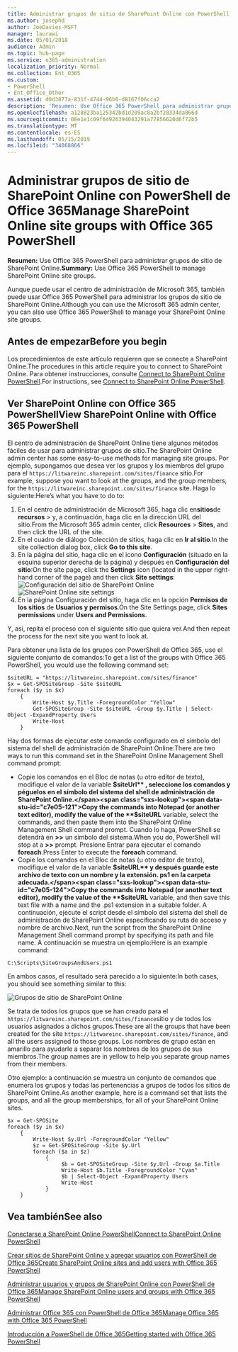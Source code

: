 ```yaml
---
title: Administrar grupos de sitio de SharePoint Online con PowerShell de Office 365
ms.author: josephd
author: JoeDavies-MSFT
manager: laurawi
ms.date: 05/01/2018
audience: Admin
ms.topic: hub-page
ms.service: o365-administration
localization_priority: Normal
ms.collection: Ent_O365
ms.custom:
- PowerShell
- Ent_Office_Other
ms.assetid: d0d3877a-831f-4744-96b0-d8167f06cca2
description: 'Resumen: Use Office 365 PowerShell para administrar grupos de sitio de SharePoint Online.'
ms.openlocfilehash: a128823ba125342bd1d209ac8a2bf28334da866d
ms.sourcegitcommit: 08e1e1c09f64926394043291a77856620d6f72b5
ms.translationtype: MT
ms.contentlocale: es-ES
ms.lasthandoff: 05/15/2019
ms.locfileid: "34068866"
---
```

# <a name="manage-sharepoint-online-site-groups-with-office-365-powershell"></a><span data-ttu-id="c7e05-103">Administrar grupos de sitio de SharePoint Online con PowerShell de Office 365</span><span class="sxs-lookup"><span data-stu-id="c7e05-103">Manage SharePoint Online site groups with Office 365 PowerShell</span></span>

 <span data-ttu-id="c7e05-104">**Resumen:** Use Office 365 PowerShell para administrar grupos de sitio de SharePoint Online.</span><span class="sxs-lookup"><span data-stu-id="c7e05-104">**Summary:** Use Office 365 PowerShell to manage SharePoint Online site groups.</span></span>
  
<span data-ttu-id="c7e05-105">Aunque puede usar el centro de administración de Microsoft 365, también puede usar Office 365 PowerShell para administrar los grupos de sitio de SharePoint Online.</span><span class="sxs-lookup"><span data-stu-id="c7e05-105">Although you can use the Microsoft 365 admin center, you can also use Office 365 PowerShell to manage your SharePoint Online site groups.</span></span>

## <a name="before-you-begin"></a><span data-ttu-id="c7e05-106">Antes de empezar</span><span class="sxs-lookup"><span data-stu-id="c7e05-106">Before you begin</span></span>

<span data-ttu-id="c7e05-107">Los procedimientos de este artículo requieren que se conecte a SharePoint Online.</span><span class="sxs-lookup"><span data-stu-id="c7e05-107">The procedures in this article require you to connect to SharePoint Online.</span></span> <span data-ttu-id="c7e05-108">Para obtener instrucciones, consulte [Connect to SharePoint Online PowerShell](https://docs.microsoft.com/en-us/powershell/sharepoint/sharepoint-online/connect-sharepoint-online?view=sharepoint-ps).</span><span class="sxs-lookup"><span data-stu-id="c7e05-108">For instructions, see [Connect to SharePoint Online PowerShell](https://docs.microsoft.com/en-us/powershell/sharepoint/sharepoint-online/connect-sharepoint-online?view=sharepoint-ps).</span></span>

## <a name="view-sharepoint-online-with-office-365-powershell"></a><span data-ttu-id="c7e05-109">Ver SharePoint Online con Office 365 PowerShell</span><span class="sxs-lookup"><span data-stu-id="c7e05-109">View SharePoint Online with Office 365 PowerShell</span></span>

<span data-ttu-id="c7e05-110">El centro de administración de SharePoint Online tiene algunos métodos fáciles de usar para administrar grupos de sitio.</span><span class="sxs-lookup"><span data-stu-id="c7e05-110">The SharePoint Online admin center has some easy-to-use methods for managing site groups.</span></span> <span data-ttu-id="c7e05-111">Por ejemplo, supongamos que desea ver los grupos y los miembros del grupo para el `https://litwareinc.sharepoint.com/sites/finance` sitio.</span><span class="sxs-lookup"><span data-stu-id="c7e05-111">For example, suppose you want to look at the groups, and the group members, for the `https://litwareinc.sharepoint.com/sites/finance` site.</span></span> <span data-ttu-id="c7e05-112">Haga lo siguiente:</span><span class="sxs-lookup"><span data-stu-id="c7e05-112">Here’s what you have to do to:</span></span>

1. <span data-ttu-id="c7e05-113">En el centro de administración de Microsoft 365, haga clic en**sitios**de **recursos** > y, a continuación, haga clic en la dirección URL del sitio.</span><span class="sxs-lookup"><span data-stu-id="c7e05-113">From the Microsoft 365 admin center, click **Resources** > **Sites**, and then click the URL of the site.</span></span>
2. <span data-ttu-id="c7e05-114">En el cuadro de diálogo Colección de sitios, haga clic en **Ir al sitio**.</span><span class="sxs-lookup"><span data-stu-id="c7e05-114">In the site collection dialog box, click **Go to this site**.</span></span>
3. <span data-ttu-id="c7e05-115">En la página del sitio, haga clic en el icono **Configuración** (situado en la esquina superior derecha de la página) y después en **Configuración del sitio**:</span><span class="sxs-lookup"><span data-stu-id="c7e05-115">On the site page, click the **Settings** icon (located in the upper right-hand corner of the page) and then click **Site settings**:</span></span><br/>
<span data-ttu-id="c7e05-116">![Configuración del sitio de SharePoint Online](media/spo-site-settings.png)</span><span class="sxs-lookup"><span data-stu-id="c7e05-116">![SharePoint Online site settings](media/spo-site-settings.png)</span></span><br/>
4. <span data-ttu-id="c7e05-117">En la página Configuración del sitio, haga clic en la opción **Permisos de los sitios** de **Usuarios y permisos**.</span><span class="sxs-lookup"><span data-stu-id="c7e05-117">On the Site Settings page, click **Sites permissions** under **Users and Permissions**.</span></span>

<span data-ttu-id="c7e05-118">Y, así, repita el proceso con el siguiente sitio que quiera ver.</span><span class="sxs-lookup"><span data-stu-id="c7e05-118">And then repeat the process for the next site you want to look at.</span></span>

<span data-ttu-id="c7e05-119">Para obtener una lista de los grupos con PowerShell de Office 365, use el siguiente conjunto de comandos:</span><span class="sxs-lookup"><span data-stu-id="c7e05-119">To get a list of the groups with Office 365 PowerShell, you would use the following command set:</span></span>

```
$siteURL = "https://litwareinc.sharepoint.com/sites/finance"
$x = Get-SPOSiteGroup -Site $siteURL
foreach ($y in $x)
    {
        Write-Host $y.Title -ForegroundColor "Yellow"
        Get-SPOSiteGroup -Site $siteURL -Group $y.Title | Select-Object -ExpandProperty Users
        Write-Host
    }
```

<span data-ttu-id="c7e05-120">Hay dos formas de ejecutar este comando configurado en el símbolo del sistema del shell de administración de SharePoint Online:</span><span class="sxs-lookup"><span data-stu-id="c7e05-120">There are two ways to run this command set in the SharePoint Online Management Shell command prompt:</span></span>

- <span data-ttu-id="c7e05-121">Copie los comandos en el Bloc de notas (u otro editor de texto), modifique el valor de la variable **$siteUrl** , seleccione los comandos y péguelos en el símbolo del sistema del shell de administración de SharePoint Online.</span><span class="sxs-lookup"><span data-stu-id="c7e05-121">Copy the commands into Notepad (or another text editor), modify the value of the **$siteURL** variable, select the commands, and then paste them into the SharePoint Online Management Shell command prompt.</span></span> <span data-ttu-id="c7e05-122">Cuando lo haga, PowerShell se detendrá en **>>** un símbolo del sistema.</span><span class="sxs-lookup"><span data-stu-id="c7e05-122">When you do, PowerShell will stop at a **>>** prompt.</span></span> <span data-ttu-id="c7e05-123">Presione Entrar para ejecutar el comando **foreach**.</span><span class="sxs-lookup"><span data-stu-id="c7e05-123">Press Enter to execute the **foreach** command.</span></span><br/>
- <span data-ttu-id="c7e05-124">Copie los comandos en el Bloc de notas (u otro editor de texto), modifique el valor de la variable **$siteURL** y después guarde este archivo de texto con un nombre y la extensión. ps1 en la carpeta adecuada.</span><span class="sxs-lookup"><span data-stu-id="c7e05-124">Copy the commands into Notepad (or another text editor), modify the value of the **$siteURL** variable, and then save this text file with a name and the .ps1 extension in a suitable folder.</span></span> <span data-ttu-id="c7e05-125">A continuación, ejecute el script desde el símbolo del sistema del shell de administración de SharePoint Online especificando su ruta de acceso y nombre de archivo.</span><span class="sxs-lookup"><span data-stu-id="c7e05-125">Next, run the script from the SharePoint Online Management Shell command prompt by specifying its path and file name.</span></span> <span data-ttu-id="c7e05-126">A continuación se muestra un ejemplo:</span><span class="sxs-lookup"><span data-stu-id="c7e05-126">Here is an example command:</span></span>

```
C:\Scripts\SiteGroupsAndUsers.ps1
```

<span data-ttu-id="c7e05-127">En ambos casos, el resultado será parecido a lo siguiente:</span><span class="sxs-lookup"><span data-stu-id="c7e05-127">In both cases, you should see something similar to this:</span></span>

![Grupos de sitio de SharePoint Online](media/SPO-site-groups.png)

<span data-ttu-id="c7e05-129">Se trata de todos los grupos que se han creado para el `https://litwareinc.sharepoint.com/sites/finance`sitio y de todos los usuarios asignados a dichos grupos.</span><span class="sxs-lookup"><span data-stu-id="c7e05-129">These are all the groups that have been created for the site `https://litwareinc.sharepoint.com/sites/finance`, and all the users assigned to those groups.</span></span> <span data-ttu-id="c7e05-130">Los nombres de grupo están en amarillo para ayudarle a separar los nombres de los grupos de sus miembros.</span><span class="sxs-lookup"><span data-stu-id="c7e05-130">The group names are in yellow to help you separate group names from their members.</span></span>

<span data-ttu-id="c7e05-131">Otro ejemplo: a continuación se muestra un conjunto de comandos que enumera los grupos y todas las pertenencias a grupos de todos los sitios de SharePoint Online.</span><span class="sxs-lookup"><span data-stu-id="c7e05-131">As another example, here is a command set that lists the groups, and all the group memberships, for all of your SharePoint Online sites.</span></span>

```
$x = Get-SPOSite
foreach ($y in $x)
    {
        Write-Host $y.Url -ForegroundColor "Yellow"
        $z = Get-SPOSiteGroup -Site $y.Url
        foreach ($a in $z)
            {
                 $b = Get-SPOSiteGroup -Site $y.Url -Group $a.Title 
                 Write-Host $b.Title -ForegroundColor "Cyan"
                 $b | Select-Object -ExpandProperty Users
                 Write-Host
            }
    }
```
    
## <a name="see-also"></a><span data-ttu-id="c7e05-132">Vea también</span><span class="sxs-lookup"><span data-stu-id="c7e05-132">See also</span></span>

[<span data-ttu-id="c7e05-133">Conectarse a SharePoint Online PowerShell</span><span class="sxs-lookup"><span data-stu-id="c7e05-133">Connect to SharePoint Online PowerShell</span></span>](https://docs.microsoft.com/powershell/sharepoint/sharepoint-online/connect-sharepoint-online?view=sharepoint-ps)

[<span data-ttu-id="c7e05-134">Crear sitios de SharePoint Online y agregar usuarios con PowerShell de Office 365</span><span class="sxs-lookup"><span data-stu-id="c7e05-134">Create SharePoint Online sites and add users with Office 365 PowerShell</span></span>](create-sharepoint-sites-and-add-users-with-powershell.md)

[<span data-ttu-id="c7e05-135">Administrar usuarios y grupos de SharePoint Online con PowerShell de Office 365</span><span class="sxs-lookup"><span data-stu-id="c7e05-135">Manage SharePoint Online users and groups with Office 365 PowerShell</span></span>](manage-sharepoint-users-and-groups-with-powershell.md)

[<span data-ttu-id="c7e05-136">Administrar Office 365 con PowerShell de Office 365</span><span class="sxs-lookup"><span data-stu-id="c7e05-136">Manage Office 365 with Office 365 PowerShell</span></span>](manage-office-365-with-office-365-powershell.md)
  
[<span data-ttu-id="c7e05-137">Introducción a PowerShell de Office 365</span><span class="sxs-lookup"><span data-stu-id="c7e05-137">Getting started with Office 365 PowerShell</span></span>](getting-started-with-office-365-powershell.md)

